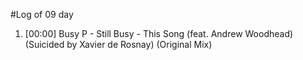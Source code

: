 #Log of 09 day

1. [00:00] Busy P - Still Busy - This Song (feat. Andrew Woodhead) (Suicided by Xavier de Rosnay) (Original Mix)

